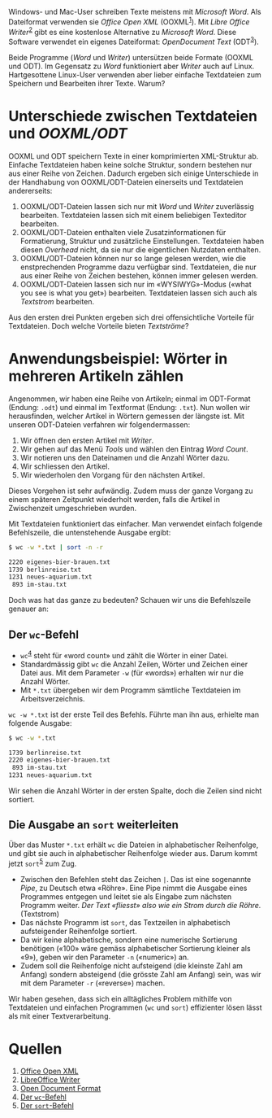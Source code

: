 Windows- und Mac-User schreiben Texte meistens mit _Microsoft Word_. Als
Dateiformat verwenden sie _Office Open XML_ (OOXML<sup>[1](#1)</sup>).  Mit
_Libre Office Writer_<sup>[2](#2)</sup> gibt es eine kostenlose Alternative zu
_Microsoft Word_.  Diese Software verwendet ein eigenes Dateiformat:
_OpenDocument Text_ (ODT<sup>[3](#3)</sup>).

Beide Programme (_Word_ und _Writer_) untersützen beide Formate (OOXML und ODT).
Im Gegensatz zu _Word_ funktioniert aber _Writer_ auch auf Linux. Hartgesottene
Linux-User verwenden aber lieber einfache Textdateien zum Speichern und
Bearbeiten ihrer Texte. Warum?

# Unterschiede zwischen Textdateien und _OOXML/ODT_

OOXML und ODT speichern Texte in einer komprimierten XML-Struktur ab. Einfache
Textdateien haben keine solche Struktur, sondern bestehen nur aus einer Reihe
von Zeichen. Dadurch ergeben sich einige Unterschiede in der Handhabung von
OOXML/ODT-Dateien einerseits und Textdateien andererseits:

1. OOXML/ODT-Dateien lassen sich nur mit _Word_ und _Writer_ zuverlässig
bearbeiten. Textdateien lassen sich mit einem beliebigen Texteditor bearbeiten.
2. OOXML/ODT-Dateien enthalten viele Zusatzinformationen für Formatierung,
Struktur und zusätzliche Einstellungen. Textdateien haben diesen _Overhead_
nicht, da sie nur die eigentlichen Nutzdaten enthalten.
3. OOXML/ODT-Dateien können nur so lange gelesen werden, wie die enstprechenden
Programme dazu verfügbar sind. Textdateien, die nur aus einer Reihe von Zeichen
bestehen, können immer gelesen werden.
4. OOXML/ODT-Dateien lassen sich nur im «WYSIWYG»-Modus («what you see is what
you get») bearbeiten. Textdateien lassen sich auch als _Textstrom_ bearbeiten.

Aus den ersten drei Punkten ergeben sich drei offensichtliche Vorteile für
Textdateien. Doch welche Vorteile bieten _Textströme_?

# Anwendungsbeispiel: Wörter in mehreren Artikeln zählen

Angenommen, wir haben eine Reihe von Artikeln; einmal im ODT-Format (Endung:
`.odt`) und einmal im Textformat (Endung: `.txt`). Nun wollen wir herausfinden,
welcher Artikel in Wörtern gemessen der längste ist. Mit unseren ODT-Dateien
verfahren wir folgendermassen:

1. Wir öffnen den ersten Artikel mit _Writer_.
2. Wir gehen auf das Menü _Tools_ und wählen den Eintrag _Word Count_.
3. Wir notieren uns den Dateinamen und die Anzahl Wörter dazu.
4. Wir schliessen den Artikel.
5. Wir wiederholen den Vorgang für den nächsten Artikel.

Dieses Vorgehen ist sehr aufwändig. Zudem muss der ganze Vorgang zu einem
späteren Zeitpunkt wiederholt werden, falls die Artikel in Zwischenzeit
umgeschrieben wurden.

Mit Textdateien funktioniert das einfacher. Man verwendet einfach folgende
Befehlszeile, die untenstehende Ausgabe ergibt:

```bash
$ wc -w *.txt | sort -n -r

2220 eigenes-bier-brauen.txt
1739 berlinreise.txt
1231 neues-aquarium.txt
 893 im-stau.txt
```

Doch was hat das ganze zu bedeuten? Schauen wir uns die Befehlszeile genauer an:

## Der `wc`-Befehl

- `wc`<sup>[4](#4)</sup>  steht für «word count» und zählt die Wörter in einer Datei. 
- Standardmässig gibt `wc` die Anzahl Zeilen, Wörter und Zeichen einer Datei
  aus. Mit dem Parameter `-w` (für «words») erhalten wir nur die Anzahl Wörter.
- Mit `*.txt` übergeben wir dem Programm sämtliche Textdateien im
  Arbeitsverzeichnis.

`wc -w *.txt` ist der erste Teil des Befehls. Führte man ihn aus, erhielte
man folgende Ausgabe:

```bash
$ wc -w *.txt

1739 berlinreise.txt
2220 eigenes-bier-brauen.txt
 893 im-stau.txt
1231 neues-aquarium.txt
```

Wir sehen die Anzahl Wörter in der ersten Spalte, doch die Zeilen sind nicht
sortiert.

## Die Ausgabe an `sort` weiterleiten

Über das Muster `*.txt` erhält `wc` die Dateien in alphabetischer Reihenfolge,
und gibt sie auch in alphabetischer Reihenfolge wieder aus. Darum kommt jetzt
`sort`<sup>[5](#5)</sup> zum Zug.

- Zwischen den Befehlen steht das Zeichen `|`. Das ist eine sogenannte _Pipe_,
  zu Deutsch etwa «Röhre». Eine Pipe nimmt die Ausgabe eines Programmes entgegen
  und leitet sie als Eingabe zum nächsten Programm weiter. _Der Text «fliesst»
  also wie ein Strom durch die Röhre._ (Textstrom)
- Das nächste Programm ist `sort`, das Textzeilen in alphabetisch aufsteigender
  Reihenfolge sortiert.
- Da wir keine alphabetische, sondern eine numerische Sortierung benötigen
  («100» wäre gemäss alphabetischer Sortierung kleiner als «9»), geben wir den
  Parameter `-n` («numeric») an.
- Zudem soll die Reihenfolge nicht aufsteigend (die kleinste Zahl am Anfang)
  sondern absteigend (die grösste Zahl am Anfang) sein, was wir mit dem
  Parameter `-r` («reverse») machen.

Wir haben gesehen, dass sich ein alltägliches Problem mithilfe von Textdateien 
und einfachen Programmen (`wc` und `sort`) effizienter lösen lässt als mit einer
Textverarbeitung.

# Quellen

1. <span id="1">[Office Open XML](http://officeopenxml.com/)</span>
2. <span id="2">[LibreOffice
Writer](https://www.libreoffice.org/discover/writer/)</span>
3. <span id="3">[Open Document Format](http://opendocumentformat.org/)</span>
4. <span id="4">[Der
`wc`-Befehl](http://pubs.opengroup.org/onlinepubs/009604499/utilities/wc.html)</span>
5. <span id="5">[Der
`sort`-Befehl](http://pubs.opengroup.org/onlinepubs/9699919799/utilities/sort.html)</span>
